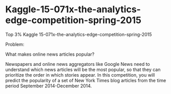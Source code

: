 # Kaggle-15-071x-the-analytics-edge-competition-spring-2015
Top 3% Kaggle 15-071x-the-analytics-edge-competition-spring-2015

Problem:

What makes online news articles popular?

Newspapers and online news aggregators like Google News need to understand which news articles will be the most popular, so that they can prioritize the order in which stories appear. In this competition, you will predict the popularity of a set of New York Times blog articles from the time period September 2014-December 2014.
